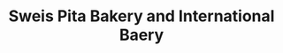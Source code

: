 ---
title: "Sweis Pita Bakery and International Baery"
url: /oklahoma-city/sweis-pita-bakery-and-international-baery/
shop: bakery
---